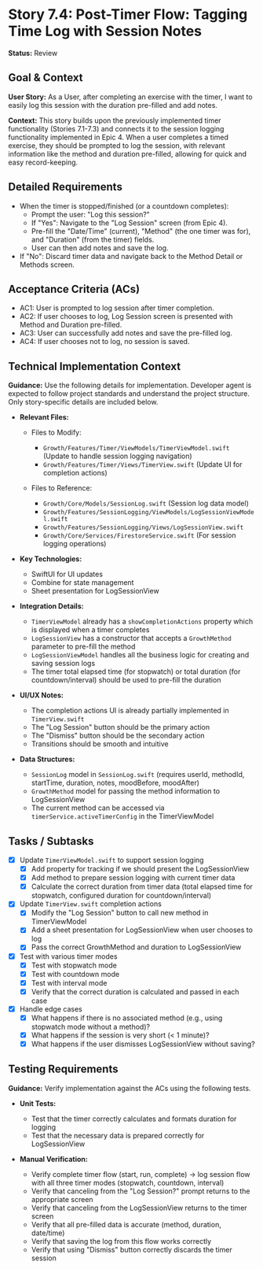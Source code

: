 # Story 7.4: Post-Timer Flow: Tagging Time Log with Session Notes

**Status:** Review

## Goal & Context

**User Story:** As a User, after completing an exercise with the timer, I want to easily log this session with the duration pre-filled and add notes.

**Context:** This story builds upon the previously implemented timer functionality (Stories 7.1-7.3) and connects it to the session logging functionality implemented in Epic 4. When a user completes a timed exercise, they should be prompted to log the session, with relevant information like the method and duration pre-filled, allowing for quick and easy record-keeping.

## Detailed Requirements

- When the timer is stopped/finished (or a countdown completes):
  - Prompt the user: "Log this session?"
  - If "Yes": Navigate to the "Log Session" screen (from Epic 4).
  - Pre-fill the "Date/Time" (current), "Method" (the one timer was for), and "Duration" (from the timer) fields.
  - User can then add notes and save the log.
- If "No": Discard timer data and navigate back to the Method Detail or Methods screen.

## Acceptance Criteria (ACs)

- AC1: User is prompted to log session after timer completion.
- AC2: If user chooses to log, Log Session screen is presented with Method and Duration pre-filled.
- AC3: User can successfully add notes and save the pre-filled log.
- AC4: If user chooses not to log, no session is saved.

## Technical Implementation Context

**Guidance:** Use the following details for implementation. Developer agent is expected to follow project standards and understand the project structure. Only story-specific details are included below.

- **Relevant Files:**

  - Files to Modify:
    - `Growth/Features/Timer/ViewModels/TimerViewModel.swift` (Update to handle session logging navigation)
    - `Growth/Features/Timer/Views/TimerView.swift` (Update UI for completion actions)

  - Files to Reference:
    - `Growth/Core/Models/SessionLog.swift` (Session log data model)
    - `Growth/Features/SessionLogging/ViewModels/LogSessionViewModel.swift`
    - `Growth/Features/SessionLogging/Views/LogSessionView.swift`
    - `Growth/Core/Services/FirestoreService.swift` (For session logging operations)

- **Key Technologies:**
  - SwiftUI for UI updates
  - Combine for state management
  - Sheet presentation for LogSessionView

- **Integration Details:**
  - `TimerViewModel` already has a `showCompletionActions` property which is displayed when a timer completes
  - `LogSessionView` has a constructor that accepts a `GrowthMethod` parameter to pre-fill the method
  - `LogSessionViewModel` handles all the business logic for creating and saving session logs
  - The timer total elapsed time (for stopwatch) or total duration (for countdown/interval) should be used to pre-fill the duration

- **UI/UX Notes:** 
  - The completion actions UI is already partially implemented in `TimerView.swift`
  - The "Log Session" button should be the primary action
  - The "Dismiss" button should be the secondary action
  - Transitions should be smooth and intuitive

- **Data Structures:**
  - `SessionLog` model in `SessionLog.swift` (requires userId, methodId, startTime, duration, notes, moodBefore, moodAfter)
  - `GrowthMethod` model for passing the method information to LogSessionView
  - The current method can be accessed via `timerService.activeTimerConfig` in the TimerViewModel

## Tasks / Subtasks

- [x] Update `TimerViewModel.swift` to support session logging
  - [x] Add property for tracking if we should present the LogSessionView
  - [x] Add method to prepare session logging with current timer data
  - [x] Calculate the correct duration from timer data (total elapsed time for stopwatch, configured duration for countdown/interval)

- [x] Update `TimerView.swift` completion actions
  - [x] Modify the "Log Session" button to call new method in TimerViewModel 
  - [x] Add a sheet presentation for LogSessionView when user chooses to log
  - [x] Pass the correct GrowthMethod and duration to LogSessionView

- [x] Test with various timer modes
  - [x] Test with stopwatch mode
  - [x] Test with countdown mode
  - [x] Test with interval mode
  - [x] Verify that the correct duration is calculated and passed in each case

- [x] Handle edge cases
  - [x] What happens if there is no associated method (e.g., using stopwatch mode without a method)?
  - [x] What happens if the session is very short (< 1 minute)?
  - [x] What happens if the user dismisses LogSessionView without saving?

## Testing Requirements

**Guidance:** Verify implementation against the ACs using the following tests.

- **Unit Tests:** 
  - Test that the timer correctly calculates and formats duration for logging
  - Test that the necessary data is prepared correctly for LogSessionView

- **Manual Verification:** 
  - Verify complete timer flow (start, run, complete) -> log session flow with all three timer modes (stopwatch, countdown, interval)
  - Verify that canceling from the "Log Session?" prompt returns to the appropriate screen
  - Verify that canceling from the LogSessionView returns to the timer screen
  - Verify that all pre-filled data is accurate (method, duration, date/time)
  - Verify that saving the log from this flow works correctly
  - Verify that using "Dismiss" button correctly discards the timer session 